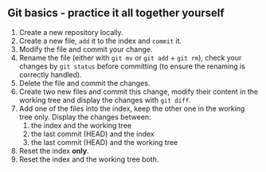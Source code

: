## Git basics - practice it all together yourself

1. Create a new repository locally.
2. Create a new file, `add` it to the index and `commit` it.
3. Modify the file and commit your change.
4. Rename the file (either with `git mv` or `git add` + `git rm`), check your changes by `git status` before committing (to ensure the renaming is correctly handled).
5. Delete the file and commit the changes.
6. Create two new files and commit this change, modify their content in the working tree and display the changes with `git diff`.
7. Add one of the files into the index, keep the other one in the working tree only. Display the changes between:
    1. the index and the working tree
    2. the last commit (HEAD) and the index
    3. the last commit (HEAD) and the working tree
8. Reset the index **only**.
9. Reset the index and the working tree both.
